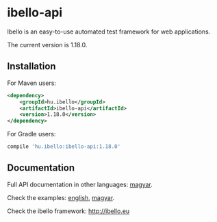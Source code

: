 # ibello-api
Ibello is an easy-to-use automated test framework for web applications.

The current version is 1.18.0.

## Installation

For Maven users:

```xml
<dependency>
    <groupId>hu.ibello</groupId>
    <artifactId>ibello-api</artifactId>
    <version>1.18.0</version>
</dependency>
```

For Gradle users:

```groovy
compile 'hu.ibello:ibello-api:1.18.0'
```

## Documentation

Full API documentation in other languages: [magyar](documentation/API.hu.md).

Check the examples: [english](documentation/API-EXAMPLES.md), [magyar](documentation/API-EXAMPLES.hu.md).

Check the ibello framework: http://ibello.eu

